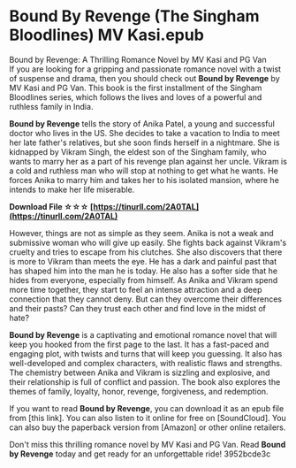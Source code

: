 # Bound By Revenge (The Singham Bloodlines) MV Kasi.epub
 
 Bound by Revenge: A Thrilling Romance Novel by MV Kasi and PG Van     
If you are looking for a gripping and passionate romance novel with a twist of suspense and drama, then you should check out **Bound by Revenge** by MV Kasi and PG Van. This book is the first installment of the Singham Bloodlines series, which follows the lives and loves of a powerful and ruthless family in India.
     
**Bound by Revenge** tells the story of Anika Patel, a young and successful doctor who lives in the US. She decides to take a vacation to India to meet her late father's relatives, but she soon finds herself in a nightmare. She is kidnapped by Vikram Singh, the eldest son of the Singham family, who wants to marry her as a part of his revenge plan against her uncle. Vikram is a cold and ruthless man who will stop at nothing to get what he wants. He forces Anika to marry him and takes her to his isolated mansion, where he intends to make her life miserable.
 
**Download File ☆☆☆ [https://tinurll.com/2A0TAL](https://tinurll.com/2A0TAL)**


     
However, things are not as simple as they seem. Anika is not a weak and submissive woman who will give up easily. She fights back against Vikram's cruelty and tries to escape from his clutches. She also discovers that there is more to Vikram than meets the eye. He has a dark and painful past that has shaped him into the man he is today. He also has a softer side that he hides from everyone, especially from himself. As Anika and Vikram spend more time together, they start to feel an intense attraction and a deep connection that they cannot deny. But can they overcome their differences and their pasts? Can they trust each other and find love in the midst of hate?
     
**Bound by Revenge** is a captivating and emotional romance novel that will keep you hooked from the first page to the last. It has a fast-paced and engaging plot, with twists and turns that will keep you guessing. It also has well-developed and complex characters, with realistic flaws and strengths. The chemistry between Anika and Vikram is sizzling and explosive, and their relationship is full of conflict and passion. The book also explores the themes of family, loyalty, honor, revenge, forgiveness, and redemption.
     
If you want to read **Bound by Revenge**, you can download it as an epub file from [this link]. You can also listen to it online for free on [SoundCloud]. You can also buy the paperback version from [Amazon] or other online retailers.
     
Don't miss this thrilling romance novel by MV Kasi and PG Van. Read **Bound by Revenge** today and get ready for an unforgettable ride!
 3952bcde3c
 
